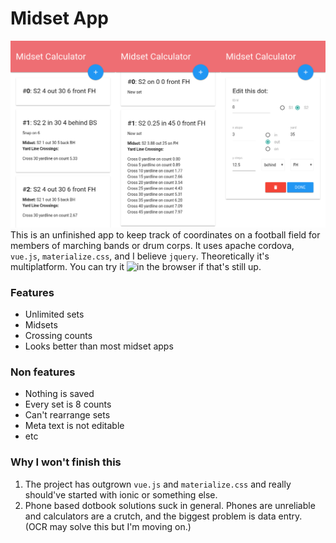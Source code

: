 # Midset App
![screenshot](screenshot.png)
This is an unfinished app to keep track of coordinates on a football field for members of marching bands or drum corps. It uses apache cordova, `vue.js`, `materialize.css`, and I believe `jquery`. Theoretically it's multiplatform. You can try it ![in the browser](https://people.ucsc.edu/~spjpeter/midset) if that's still up.
### Features
 - Unlimited sets
 - Midsets
 - Crossing counts
 - Looks better than most midset apps
### Non features
 - Nothing is saved
 - Every set is 8 counts
 - Can't rearrange sets
 - Meta text is not editable
 - etc
### Why I won't finish this
 1. The project has outgrown `vue.js` and `materialize.css` and really should've started with ionic or something else.
 2. Phone based dotbook solutions suck in general. Phones are unreliable and calculators are a crutch, and the biggest problem is data entry. (OCR may solve this but I'm moving on.)
